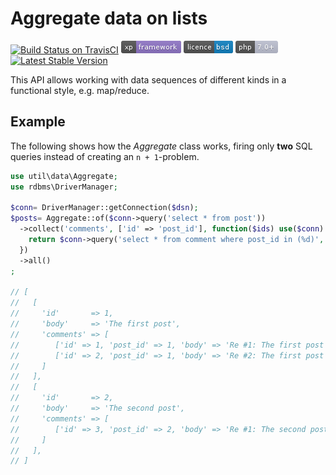 Aggregate data on lists
=======================

[![Build Status on TravisCI](https://secure.travis-ci.org/xp-forge/aggregate.svg)](http://travis-ci.org/xp-forge/aggregate)
[![XP Framework Module](https://raw.githubusercontent.com/xp-framework/web/master/static/xp-framework-badge.png)](https://github.com/xp-framework/core)
[![BSD Licence](https://raw.githubusercontent.com/xp-framework/web/master/static/licence-bsd.png)](https://github.com/xp-framework/core/blob/master/LICENCE.md)
[![Supports PHP 7.0+](https://raw.githubusercontent.com/xp-framework/web/master/static/php-7_0plus.png)](http://php.net/)
[![Latest Stable Version](https://poser.pugx.org/xp-forge/aggregate/version.png)](https://packagist.org/packages/xp-forge/aggregate)

This API allows working with data sequences of different kinds in a functional style, e.g. map/reduce.

Example
-------
The following shows how the *Aggregate* class works, firing only **two** SQL queries instead of creating an `n + 1`-problem.

```php
use util\data\Aggregate;
use rdbms\DriverManager;

$conn= DriverManager::getConnection($dsn);
$posts= Aggregate::of($conn->query('select * from post'))
  ->collect('comments', ['id' => 'post_id'], function($ids) use($conn) {
    return $conn->query('select * from comment where post_id in (%d)', $ids);
  })
  ->all()
;

// [
//   [
//     'id'       => 1,
//     'body'     => 'The first post',
//     'comments' => [
//        ['id' => 1, 'post_id' => 1, 'body' => 'Re #1: The first post'],
//        ['id' => 2, 'post_id' => 1, 'body' => 'Re #2: The first post'],
//     ]
//   ],
//   [
//     'id'       => 2,
//     'body'     => 'The second post',
//     'comments' => [
//        ['id' => 3, 'post_id' => 2, 'body' => 'Re #1: The second post'],
//     ]
//   ],
// ]
``` 